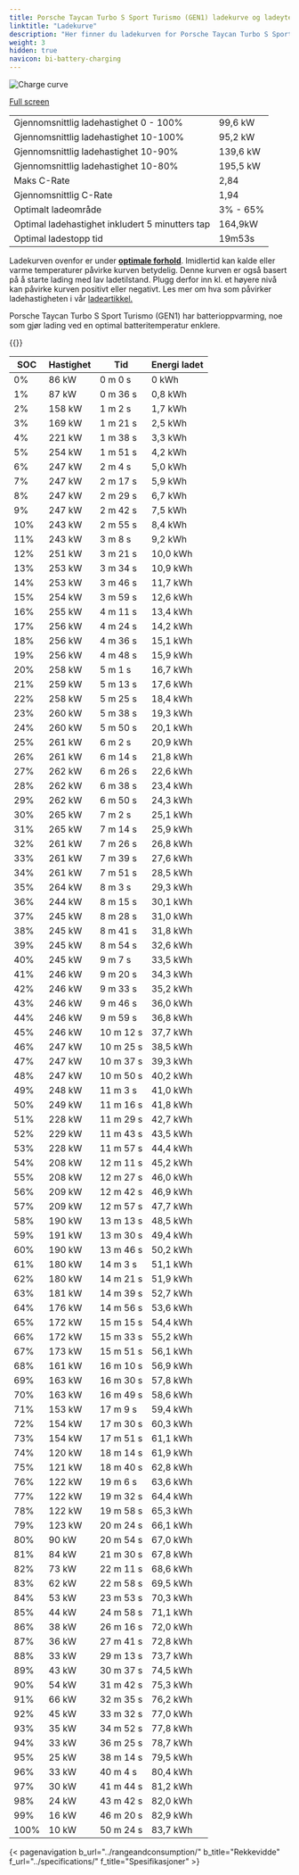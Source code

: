 ```yaml
---
title: Porsche Taycan Turbo S Sport Turismo (GEN1) ladekurve og ladeytelse
linktitle: "Ladekurve"
description: "Her finner du ladekurven for Porsche Taycan Turbo S Sport Turismo (GEN1)."
weight: 3
hidden: true
navicon: bi-battery-charging
---
```

<!-- markdownlint-disable MD033 -->
<img src="/images/models/porsche/taycan/taycan_turbo_s_sport_turismo_gen1/chargingcurve.svg" alt="Charge curve" class="img-fluid">

[Full screen](/images/models/porsche/taycan/taycan_turbo_s_sport_turismo_gen1/chargingcurve.svg)


<table class="table table-striped border">
<tbody>
<tr>
<td>Gjennomsnittlig ladehastighet 0 - 100%</td><td>99,6 kW</td>
</tr>
<tr>
<td>Gjennomsnittlig ladehastighet 10-100%</td><td>95,2 kW</td>
</tr>
<tr>
<td>Gjennomsnittlig ladehastighet 10-90%</td><td>139,6 kW</td>
</tr>
<tr>
<td>Gjennomsnittlig ladehastighet 10-80%</td><td>195,5 kW</td>
</tr>
<tr>
<td>Maks C-Rate</td><td>2,84</td>
</tr>
<tr>
<td>Gjennomsnittlig C-Rate</td><td>1,94</td>
</tr>
<tr>
<td>Optimalt ladeområde</td><td>3% - 65%</td>
</tr>
<tr>
<td>Optimal ladehastighet inkludert 5 minutters tap</td><td>164,9kW</td>
</tr>
<tr>
<td>Optimal ladestopp tid</td><td>19m53s</td>
</tr>
</tbody>
</table>


Ladekurven ovenfor er under **[optimale forhold](../../../../../technology/battery/charging/#temperatur)**. Imidlertid kan kalde eller varme temperaturer påvirke kurven betydelig. Denne kurven er også basert på å starte lading med lav ladetilstand. Plugg derfor inn kl. et høyere nivå kan påvirke kurven positivt eller negativt. Les mer om hva som påvirker ladehastigheten i vår [ladeartikkel.](../../../../../technology/battery/charging/)


Porsche Taycan Turbo S Sport Turismo (GEN1) har batterioppvarming, noe som gjør lading ved en optimal batteritemperatur enklere.


{{<evkxdisplayaddarticle />}}
<table class="table table-striped border">
<thead>
<tr><th>SOC</th><th>Hastighet</th><th>Tid</th><th>Energi ladet</th></tr>
</thead>
<tbody>
<tr>
<td>0%</td><td>86 kW</td><td> 0 m 0 s </td><td>0 kWh </td>
</tr>
<tr>
<td>1%</td><td>87 kW</td><td> 0 m 36 s </td><td>0,8 kWh </td>
</tr>
<tr>
<td>2%</td><td>158 kW</td><td> 1 m 2 s </td><td>1,7 kWh </td>
</tr>
<tr>
<td>3%</td><td>169 kW</td><td> 1 m 21 s </td><td>2,5 kWh </td>
</tr>
<tr>
<td>4%</td><td>221 kW</td><td> 1 m 38 s </td><td>3,3 kWh </td>
</tr>
<tr>
<td>5%</td><td>254 kW</td><td> 1 m 51 s </td><td>4,2 kWh </td>
</tr>
<tr>
<td>6%</td><td>247 kW</td><td> 2 m 4 s </td><td>5,0 kWh </td>
</tr>
<tr>
<td>7%</td><td>247 kW</td><td> 2 m 17 s </td><td>5,9 kWh </td>
</tr>
<tr>
<td>8%</td><td>247 kW</td><td> 2 m 29 s </td><td>6,7 kWh </td>
</tr>
<tr>
<td>9%</td><td>247 kW</td><td> 2 m 42 s </td><td>7,5 kWh </td>
</tr>
<tr>
<td>10%</td><td>243 kW</td><td> 2 m 55 s </td><td>8,4 kWh </td>
</tr>
<tr>
<td>11%</td><td>243 kW</td><td> 3 m 8 s </td><td>9,2 kWh </td>
</tr>
<tr>
<td>12%</td><td>251 kW</td><td> 3 m 21 s </td><td>10,0 kWh </td>
</tr>
<tr>
<td>13%</td><td>253 kW</td><td> 3 m 34 s </td><td>10,9 kWh </td>
</tr>
<tr>
<td>14%</td><td>253 kW</td><td> 3 m 46 s </td><td>11,7 kWh </td>
</tr>
<tr>
<td>15%</td><td>254 kW</td><td> 3 m 59 s </td><td>12,6 kWh </td>
</tr>
<tr>
<td>16%</td><td>255 kW</td><td> 4 m 11 s </td><td>13,4 kWh </td>
</tr>
<tr>
<td>17%</td><td>256 kW</td><td> 4 m 24 s </td><td>14,2 kWh </td>
</tr>
<tr>
<td>18%</td><td>256 kW</td><td> 4 m 36 s </td><td>15,1 kWh </td>
</tr>
<tr>
<td>19%</td><td>256 kW</td><td> 4 m 48 s </td><td>15,9 kWh </td>
</tr>
<tr>
<td>20%</td><td>258 kW</td><td> 5 m 1 s </td><td>16,7 kWh </td>
</tr>
<tr>
<td>21%</td><td>259 kW</td><td> 5 m 13 s </td><td>17,6 kWh </td>
</tr>
<tr>
<td>22%</td><td>258 kW</td><td> 5 m 25 s </td><td>18,4 kWh </td>
</tr>
<tr>
<td>23%</td><td>260 kW</td><td> 5 m 38 s </td><td>19,3 kWh </td>
</tr>
<tr>
<td>24%</td><td>260 kW</td><td> 5 m 50 s </td><td>20,1 kWh </td>
</tr>
<tr>
<td>25%</td><td>261 kW</td><td> 6 m 2 s </td><td>20,9 kWh </td>
</tr>
<tr>
<td>26%</td><td>261 kW</td><td> 6 m 14 s </td><td>21,8 kWh </td>
</tr>
<tr>
<td>27%</td><td>262 kW</td><td> 6 m 26 s </td><td>22,6 kWh </td>
</tr>
<tr>
<td>28%</td><td>262 kW</td><td> 6 m 38 s </td><td>23,4 kWh </td>
</tr>
<tr>
<td>29%</td><td>262 kW</td><td> 6 m 50 s </td><td>24,3 kWh </td>
</tr>
<tr>
<td>30%</td><td>265 kW</td><td> 7 m 2 s </td><td>25,1 kWh </td>
</tr>
<tr>
<td>31%</td><td>265 kW</td><td> 7 m 14 s </td><td>25,9 kWh </td>
</tr>
<tr>
<td>32%</td><td>261 kW</td><td> 7 m 26 s </td><td>26,8 kWh </td>
</tr>
<tr>
<td>33%</td><td>261 kW</td><td> 7 m 39 s </td><td>27,6 kWh </td>
</tr>
<tr>
<td>34%</td><td>261 kW</td><td> 7 m 51 s </td><td>28,5 kWh </td>
</tr>
<tr>
<td>35%</td><td>264 kW</td><td> 8 m 3 s </td><td>29,3 kWh </td>
</tr>
<tr>
<td>36%</td><td>244 kW</td><td> 8 m 15 s </td><td>30,1 kWh </td>
</tr>
<tr>
<td>37%</td><td>245 kW</td><td> 8 m 28 s </td><td>31,0 kWh </td>
</tr>
<tr>
<td>38%</td><td>245 kW</td><td> 8 m 41 s </td><td>31,8 kWh </td>
</tr>
<tr>
<td>39%</td><td>245 kW</td><td> 8 m 54 s </td><td>32,6 kWh </td>
</tr>
<tr>
<td>40%</td><td>245 kW</td><td> 9 m 7 s </td><td>33,5 kWh </td>
</tr>
<tr>
<td>41%</td><td>246 kW</td><td> 9 m 20 s </td><td>34,3 kWh </td>
</tr>
<tr>
<td>42%</td><td>246 kW</td><td> 9 m 33 s </td><td>35,2 kWh </td>
</tr>
<tr>
<td>43%</td><td>246 kW</td><td> 9 m 46 s </td><td>36,0 kWh </td>
</tr>
<tr>
<td>44%</td><td>246 kW</td><td> 9 m 59 s </td><td>36,8 kWh </td>
</tr>
<tr>
<td>45%</td><td>246 kW</td><td> 10 m 12 s </td><td>37,7 kWh </td>
</tr>
<tr>
<td>46%</td><td>247 kW</td><td> 10 m 25 s </td><td>38,5 kWh </td>
</tr>
<tr>
<td>47%</td><td>247 kW</td><td> 10 m 37 s </td><td>39,3 kWh </td>
</tr>
<tr>
<td>48%</td><td>247 kW</td><td> 10 m 50 s </td><td>40,2 kWh </td>
</tr>
<tr>
<td>49%</td><td>248 kW</td><td> 11 m 3 s </td><td>41,0 kWh </td>
</tr>
<tr>
<td>50%</td><td>249 kW</td><td> 11 m 16 s </td><td>41,8 kWh </td>
</tr>
<tr>
<td>51%</td><td>228 kW</td><td> 11 m 29 s </td><td>42,7 kWh </td>
</tr>
<tr>
<td>52%</td><td>229 kW</td><td> 11 m 43 s </td><td>43,5 kWh </td>
</tr>
<tr>
<td>53%</td><td>228 kW</td><td> 11 m 57 s </td><td>44,4 kWh </td>
</tr>
<tr>
<td>54%</td><td>208 kW</td><td> 12 m 11 s </td><td>45,2 kWh </td>
</tr>
<tr>
<td>55%</td><td>208 kW</td><td> 12 m 27 s </td><td>46,0 kWh </td>
</tr>
<tr>
<td>56%</td><td>209 kW</td><td> 12 m 42 s </td><td>46,9 kWh </td>
</tr>
<tr>
<td>57%</td><td>209 kW</td><td> 12 m 57 s </td><td>47,7 kWh </td>
</tr>
<tr>
<td>58%</td><td>190 kW</td><td> 13 m 13 s </td><td>48,5 kWh </td>
</tr>
<tr>
<td>59%</td><td>191 kW</td><td> 13 m 30 s </td><td>49,4 kWh </td>
</tr>
<tr>
<td>60%</td><td>190 kW</td><td> 13 m 46 s </td><td>50,2 kWh </td>
</tr>
<tr>
<td>61%</td><td>180 kW</td><td> 14 m 3 s </td><td>51,1 kWh </td>
</tr>
<tr>
<td>62%</td><td>180 kW</td><td> 14 m 21 s </td><td>51,9 kWh </td>
</tr>
<tr>
<td>63%</td><td>181 kW</td><td> 14 m 39 s </td><td>52,7 kWh </td>
</tr>
<tr>
<td>64%</td><td>176 kW</td><td> 14 m 56 s </td><td>53,6 kWh </td>
</tr>
<tr>
<td>65%</td><td>172 kW</td><td> 15 m 15 s </td><td>54,4 kWh </td>
</tr>
<tr>
<td>66%</td><td>172 kW</td><td> 15 m 33 s </td><td>55,2 kWh </td>
</tr>
<tr>
<td>67%</td><td>173 kW</td><td> 15 m 51 s </td><td>56,1 kWh </td>
</tr>
<tr>
<td>68%</td><td>161 kW</td><td> 16 m 10 s </td><td>56,9 kWh </td>
</tr>
<tr>
<td>69%</td><td>163 kW</td><td> 16 m 30 s </td><td>57,8 kWh </td>
</tr>
<tr>
<td>70%</td><td>163 kW</td><td> 16 m 49 s </td><td>58,6 kWh </td>
</tr>
<tr>
<td>71%</td><td>153 kW</td><td> 17 m 9 s </td><td>59,4 kWh </td>
</tr>
<tr>
<td>72%</td><td>154 kW</td><td> 17 m 30 s </td><td>60,3 kWh </td>
</tr>
<tr>
<td>73%</td><td>154 kW</td><td> 17 m 51 s </td><td>61,1 kWh </td>
</tr>
<tr>
<td>74%</td><td>120 kW</td><td> 18 m 14 s </td><td>61,9 kWh </td>
</tr>
<tr>
<td>75%</td><td>121 kW</td><td> 18 m 40 s </td><td>62,8 kWh </td>
</tr>
<tr>
<td>76%</td><td>122 kW</td><td> 19 m 6 s </td><td>63,6 kWh </td>
</tr>
<tr>
<td>77%</td><td>122 kW</td><td> 19 m 32 s </td><td>64,4 kWh </td>
</tr>
<tr>
<td>78%</td><td>122 kW</td><td> 19 m 58 s </td><td>65,3 kWh </td>
</tr>
<tr>
<td>79%</td><td>123 kW</td><td> 20 m 24 s </td><td>66,1 kWh </td>
</tr>
<tr>
<td>80%</td><td>90 kW</td><td> 20 m 54 s </td><td>67,0 kWh </td>
</tr>
<tr>
<td>81%</td><td>84 kW</td><td> 21 m 30 s </td><td>67,8 kWh </td>
</tr>
<tr>
<td>82%</td><td>73 kW</td><td> 22 m 11 s </td><td>68,6 kWh </td>
</tr>
<tr>
<td>83%</td><td>62 kW</td><td> 22 m 58 s </td><td>69,5 kWh </td>
</tr>
<tr>
<td>84%</td><td>53 kW</td><td> 23 m 53 s </td><td>70,3 kWh </td>
</tr>
<tr>
<td>85%</td><td>44 kW</td><td> 24 m 58 s </td><td>71,1 kWh </td>
</tr>
<tr>
<td>86%</td><td>38 kW</td><td> 26 m 16 s </td><td>72,0 kWh </td>
</tr>
<tr>
<td>87%</td><td>36 kW</td><td> 27 m 41 s </td><td>72,8 kWh </td>
</tr>
<tr>
<td>88%</td><td>33 kW</td><td> 29 m 13 s </td><td>73,7 kWh </td>
</tr>
<tr>
<td>89%</td><td>43 kW</td><td> 30 m 37 s </td><td>74,5 kWh </td>
</tr>
<tr>
<td>90%</td><td>54 kW</td><td> 31 m 42 s </td><td>75,3 kWh </td>
</tr>
<tr>
<td>91%</td><td>66 kW</td><td> 32 m 35 s </td><td>76,2 kWh </td>
</tr>
<tr>
<td>92%</td><td>45 kW</td><td> 33 m 32 s </td><td>77,0 kWh </td>
</tr>
<tr>
<td>93%</td><td>35 kW</td><td> 34 m 52 s </td><td>77,8 kWh </td>
</tr>
<tr>
<td>94%</td><td>33 kW</td><td> 36 m 25 s </td><td>78,7 kWh </td>
</tr>
<tr>
<td>95%</td><td>25 kW</td><td> 38 m 14 s </td><td>79,5 kWh </td>
</tr>
<tr>
<td>96%</td><td>33 kW</td><td> 40 m 4 s </td><td>80,4 kWh </td>
</tr>
<tr>
<td>97%</td><td>30 kW</td><td> 41 m 44 s </td><td>81,2 kWh </td>
</tr>
<tr>
<td>98%</td><td>24 kW</td><td> 43 m 42 s </td><td>82,0 kWh </td>
</tr>
<tr>
<td>99%</td><td>16 kW</td><td> 46 m 20 s </td><td>82,9 kWh </td>
</tr>
<tr>
<td>100%</td><td>10 kW</td><td> 50 m 24 s </td><td>83,7 kWh </td>
</tr>
</tbody>
</table>


{< pagenavigation b_url="../rangeandconsumption/" b_title="Rekkevidde" f_url="../specifications/" f_title="Spesifikasjoner" >}
